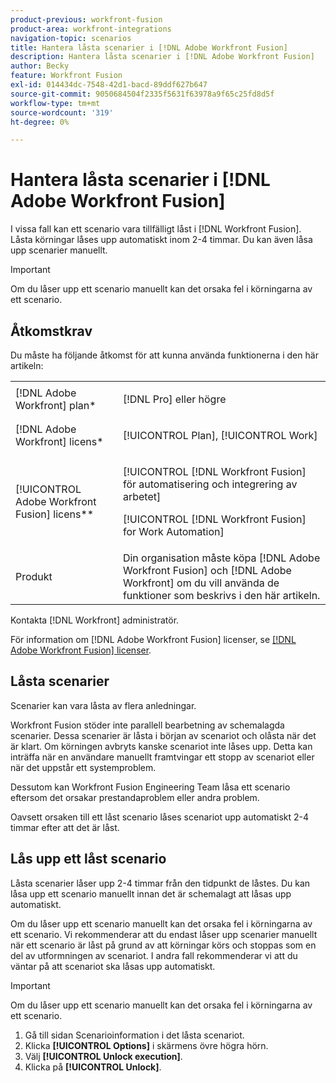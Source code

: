 ```yaml
---
product-previous: workfront-fusion
product-area: workfront-integrations
navigation-topic: scenarios
title: Hantera låsta scenarier i [!DNL Adobe Workfront Fusion]
description: Hantera låsta scenarier i [!DNL Adobe Workfront Fusion]
author: Becky
feature: Workfront Fusion
exl-id: 014434dc-7548-42d1-bacd-89ddf627b647
source-git-commit: 9050684504f2335f5631f63978a9f65c25fd8d5f
workflow-type: tm+mt
source-wordcount: '319'
ht-degree: 0%

---
```


# Hantera låsta scenarier i [!DNL Adobe Workfront Fusion]

I vissa fall kan ett scenario vara tillfälligt låst i [!DNL Workfront Fusion]. Låsta körningar låses upp automatiskt inom 2-4 timmar. Du kan även låsa upp scenarier manuellt.

>[!IMPORTANT]
>
>Om du låser upp ett scenario manuellt kan det orsaka fel i körningarna av ett scenario.

## Åtkomstkrav

Du måste ha följande åtkomst för att kunna använda funktionerna i den här artikeln:

<table style="table-layout:auto">  
 <col> 
 <col> 
 <tbody> 
  <tr> 
    <td role="rowheader">[!DNL Adobe Workfront] plan*</td> 
   <td> <p>[!DNL Pro] eller högre</p> </td> 
  </tr> 
  <tr data-mc-conditions=""> 
   <td role="rowheader">[!DNL Adobe Workfront] licens*</td> 
   <td> <p>[!UICONTROL Plan], [!UICONTROL Work]</p> </td> 
  </tr> 
  <tr> 
   <td role="rowheader">[!UICONTROL Adobe Workfront Fusion] licens**</td> 
  <td> <p>[!UICONTROL [!DNL Workfront Fusion] för automatisering och integrering av arbetet] </p><p>[!UICONTROL [!DNL Workfront Fusion] for Work Automation] </p>  </td>    </tr> 
  </tr> 
  <tr> 
   <td role="rowheader">Produkt</td> 
   <td>Din organisation måste köpa [!DNL Adobe Workfront Fusion] och [!DNL Adobe Workfront] om du vill använda de funktioner som beskrivs i den här artikeln.</td> 
  </tr> 
 </tbody> 
</table>

Kontakta [!DNL Workfront] administratör.

För information om [!DNL Adobe Workfront Fusion] licenser, se [[!DNL Adobe Workfront Fusion] licenser](../../workfront-fusion/get-started/license-automation-vs-integration.md).

## Låsta scenarier

Scenarier kan vara låsta av flera anledningar.

Workfront Fusion stöder inte parallell bearbetning av schemalagda scenarier. Dessa scenarier är låsta i början av scenariot och olåsta när det är klart. Om körningen avbryts kanske scenariot inte låses upp. Detta kan inträffa när en användare manuellt framtvingar ett stopp av scenariot eller när det uppstår ett systemproblem.

Dessutom kan Workfront Fusion Engineering Team låsa ett scenario eftersom det orsakar prestandaproblem eller andra problem.

Oavsett orsaken till ett låst scenario låses scenariot upp automatiskt 2-4 timmar efter att det är låst.

## Lås upp ett låst scenario

Låsta scenarier låser upp 2-4 timmar från den tidpunkt de låstes. Du kan låsa upp ett scenario manuellt innan det är schemalagt att låsas upp automatiskt.

Om du låser upp ett scenario manuellt kan det orsaka fel i körningarna av ett scenario. Vi rekommenderar att du endast låser upp scenarier manuellt när ett scenario är låst på grund av att körningar körs och stoppas som en del av utformningen av scenariot. I andra fall rekommenderar vi att du väntar på att scenariot ska låsas upp automatiskt.

>[!IMPORTANT]
>
>Om du låser upp ett scenario manuellt kan det orsaka fel i körningarna av ett scenario.

1. Gå till sidan Scenarioinformation i det låsta scenariot.
1. Klicka **[!UICONTROL Options]** i skärmens övre högra hörn.
1. Välj **[!UICONTROL Unlock execution]**.
1. Klicka på **[!UICONTROL Unlock]**.
